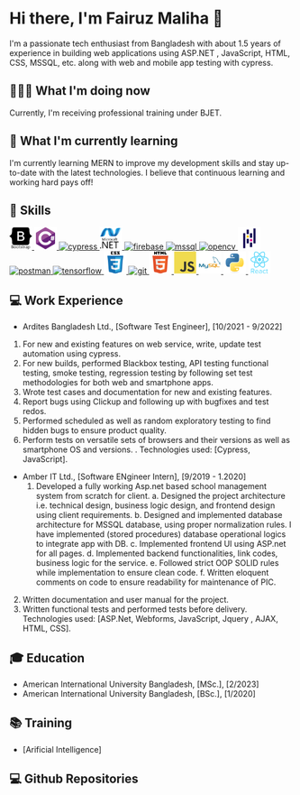 
<h1>Hi there, I'm Fairuz Maliha 👋</h1>
I'm a passionate tech enthusiast from Bangladesh with about 1.5 years of experience in building web applications using ASP.NET , JavaScript, HTML, CSS, MSSQL, etc. along with web and mobile app testing with cypress.

## 👨🏽‍💻 What I'm doing now
Currently, I'm receiving professional training under BJET.

## 🧠 What I'm currently learning
I'm currently learning MERN  to improve my development skills and stay up-to-date with the latest technologies. I believe that continuous learning and working hard pays off! 

## 🚀 Skills
<p align="left"> <a href="https://getbootstrap.com" target="_blank" rel="noreferrer"> <img src="https://raw.githubusercontent.com/devicons/devicon/master/icons/bootstrap/bootstrap-plain-wordmark.svg" alt="bootstrap" width="40" height="40"/> </a> <a href="https://www.w3schools.com/cs/" target="_blank" rel="noreferrer"> <img src="https://raw.githubusercontent.com/devicons/devicon/master/icons/csharp/csharp-original.svg" alt="csharp" width="40" height="40"/> </a> <a href="https://www.cypress.io" target="_blank" rel="noreferrer"> <img src="https://raw.githubusercontent.com/simple-icons/simple-icons/6e46ec1fc23b60c8fd0d2f2ff46db82e16dbd75f/icons/cypress.svg" alt="cypress" width="40" height="40"/> </a> <a href="https://dotnet.microsoft.com/" target="_blank" rel="noreferrer"> <img src="https://raw.githubusercontent.com/devicons/devicon/master/icons/dot-net/dot-net-original-wordmark.svg" alt="dotnet" width="40" height="40"/> </a> <a href="https://firebase.google.com/" target="_blank" rel="noreferrer"> <img src="https://www.vectorlogo.zone/logos/firebase/firebase-icon.svg" alt="firebase" width="40" height="40"/> </a> <a href="https://www.microsoft.com/en-us/sql-server" target="_blank" rel="noreferrer"> <img src="https://www.svgrepo.com/show/303229/microsoft-sql-server-logo.svg" alt="mssql" width="40" height="40"/> </a> <a href="https://opencv.org/" target="_blank" rel="noreferrer"> <img src="https://www.vectorlogo.zone/logos/opencv/opencv-icon.svg" alt="opencv" width="40" height="40"/> </a> <a href="https://pandas.pydata.org/" target="_blank" rel="noreferrer"> <img src="https://raw.githubusercontent.com/devicons/devicon/2ae2a900d2f041da66e950e4d48052658d850630/icons/pandas/pandas-original.svg" alt="pandas" width="40" height="40"/> </a> <a href="https://postman.com" target="_blank" rel="noreferrer"> <img src="https://www.vectorlogo.zone/logos/getpostman/getpostman-icon.svg" alt="postman" width="40" height="40"/> </a> <a href="https://www.tensorflow.org" target="_blank" rel="noreferrer"> <img src="https://www.vectorlogo.zone/logos/tensorflow/tensorflow-icon.svg" alt="tensorflow" width="40" height="40"/> </a><a href="https://www.w3schools.com/css/" target="_blank" rel="noreferrer"> <img src="https://raw.githubusercontent.com/devicons/devicon/master/icons/css3/css3-original-wordmark.svg" alt="css3" width="40" height="40"/> </a> <a href="https://git-scm.com/" target="_blank" rel="noreferrer"> <img src="https://www.vectorlogo.zone/logos/git-scm/git-scm-icon.svg" alt="git" width="40" height="40"/> </a> <a href="https://www.w3.org/html/" target="_blank" rel="noreferrer"> <img src="https://raw.githubusercontent.com/devicons/devicon/master/icons/html5/html5-original-wordmark.svg" alt="html5" width="40" height="40"/> </a> <a href="https://developer.mozilla.org/en-US/docs/Web/JavaScript" target="_blank" rel="noreferrer"> <img src="https://raw.githubusercontent.com/devicons/devicon/master/icons/javascript/javascript-original.svg" alt="javascript" width="40" height="40"/> </a> <a href="https://www.mysql.com/" target="_blank" rel="noreferrer"> <img src="https://raw.githubusercontent.com/devicons/devicon/master/icons/mysql/mysql-original-wordmark.svg" alt="mysql" width="40" height="40"/> </a>  <a href="https://www.python.org" target="_blank" rel="noreferrer"> <img src="https://raw.githubusercontent.com/devicons/devicon/master/icons/python/python-original.svg" alt="python" width="40" height="40"/> </a> <a href="https://reactjs.org/" target="_blank" rel="noreferrer"> <img src="https://raw.githubusercontent.com/devicons/devicon/master/icons/react/react-original-wordmark.svg" alt="react" width="40" height="40"/> </a> </p>

## 💻 Work Experience
- Ardites Bangladesh Ltd., [Software Test Engineer], [10/2021 - 9/2022]<br />
1. For new and existing features on web service, write, 
update test automation using cypress.
2. For new builds, performed Blackbox testing, API testing
functional testing, smoke testing, regression testing by 
following set test methodologies for both web and 
smartphone apps.
3. Wrote test cases and documentation for new and existing 
features.
4. Report bugs using Clickup and following up with bugfixes 
and test redos.
5. Performed scheduled as well as random exploratory 
testing to find hidden bugs to ensure product quality.
6. Perform tests on versatile sets of browsers and their 
versions as well as smartphone OS and versions.
. Technologies used: [Cypress, JavaScript].

- Amber IT Ltd., [Software ENgineer Intern], [9/2019 - 1.2020]<br />
  1. Developed a fully working Asp.net based school 
management system from scratch for client.
 a. Designed the project architecture i.e. technical design, 
business logic design, and frontend design using client 
requirements. 
 b. Designed and implemented database architecture for 
MSSQL database, using proper normalization rules. I have 
implemented (stored procedures) database operational 
logics to integrate app with DB.
 c. Implemented frontend UI using ASP.net for all pages.
 d. Implemented backend functionalities, link codes, 
business logic for the service.
 e. Followed strict OOP SOLID rules while implementation 
to ensure clean code.
 f. Written eloquent comments on code to ensure 
readability for maintenance of PIC.
2. Written documentation and user manual for the project.
3. Written functional tests and performed tests before 
delivery.
Technologies used: [ASP.Net, Webforms, JavaScript, Jquery , AJAX, HTML, CSS].

## 🎓 Education
- American International University Bangladesh, [MSc.], [2/2023]
- American International University Bangladesh, [BSc.], [1/2020]

## 📚 Training
- [Arificial Intelligence]

## 💻 Github Repositories
